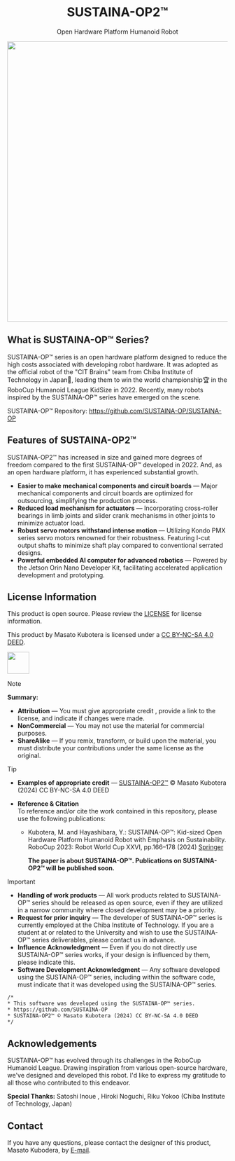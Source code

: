 <h1 align="center">
  SUSTAINA-OP2&trade;
</h1>
  <p align="center">
    Open Hardware Platform Humanoid Robot
  </P>
  <p align="center">
    <image src="https://github.com/SUSTAINA-OP/SUSTAINA-OP/assets/53966390/d4281e44-ae00-4842-8a76-7101460c85e7" width="640px" align="center"><br>
  </P>
      
## What is SUSTAINA-OP&trade; Series?
SUSTAINA-OP&trade; series is an open hardware platform designed to reduce the high costs associated with developing robot hardware. 
It was adopted as the official robot of the "CIT Brains" team from Chiba Institute of Technology in Japan&#x1f38c;, leading them to win the world championship&#x1f3c6; in the RoboCup Humanoid League KidSize in 2022. 
Recently, many robots inspired by the SUSTAINA-OP&trade; series have emerged on the scene.

SUSTAINA-OP&trade; Repository: https://github.com/SUSTAINA-OP/SUSTAINA-OP

## Features of SUSTAINA-OP2&trade;
SUSTAINA-OP2&trade; has increased in size and gained more degrees of freedom compared to the  first SUSTAINA-OP&trade; developed in 2022. And, as an open hardware platform, it has experienced substantial growth.
- **Easier to make mechanical components and circuit boards** — Major mechanical components and circuit boards are optimized for outsourcing, simplifying the production process.
- **Reduced load mechanism for actuators** — Incorporating cross-roller bearings in limb joints and slider crank mechanisms in other joints to minimize actuator load.
- **Robust servo motors withstand intense motion** — Utilizing Kondo PMX series servo motors renowned for their robustness. Featuring I-cut output shafts to minimize shaft play compared to conventional serrated designs.
- **Powerful embedded AI computer for advanced robotics** — Powered by the Jetson Orin Nano Developer Kit, facilitating accelerated application development and prototyping.

## License Information
This product is open source. Please review the [LICENSE](/LICENSE) for license information.<br>

This product by Masato Kubotera is licensed under a [CC BY-NC-SA 4.0 DEED](http://creativecommons.org/licenses/by-nc-sa/4.0/).

<image src="https://mirrors.creativecommons.org/presskit/buttons/88x31/png/by-nc-sa.eu.png" height="50px" align="center"><br>

> [!NOTE]
> **Summary:**
> - **Attribution** — You must give appropriate credit , provide a link to the license, and indicate if changes were made.
> - **NonCommercial** — You may not use the material for commercial purposes.
> - **ShareAlike** — If you remix, transform, or build upon the material, you must distribute your contributions under the same license as the original.

> [!TIP]
> - **Examples of appropriate credit** — [SUSTAINA-OP2&trade;](https://github.com/SUSTAINA-OP/SUSTAINA-OP2) &copy; Masato Kubotera (2024) CC BY-NC-SA 4.0 DEED
> >
> - **Reference & Citation**  
>   To reference and/or cite the work contained in this repository, please use the following publications:
>   - Kubotera, M. and Hayashibara, Y.: SUSTAINA-OP&trade;: Kid-sized Open Hardware Platform Humanoid Robot with Emphasis on Sustainability. RoboCup 2023: Robot World Cup XXVI, pp.166–178 (2024) [Springer](https://link.springer.com/chapter/10.1007/978-3-031-55015-7_14)
>
>     **The paper is about SUSTAINA-OP&trade;. Publications on SUSTAINA-OP2&trade; will be published soon.**

> [!IMPORTANT]
> - **Handling of work products** — All work products related to SUSTAINA-OP&trade; series should be released as open source, even if they are utilized in a narrow community where closed development may be a priority.
> - **Request for prior inquiry** —  The developer of SUSTAINA-OP&trade; series is currently employed at the Chiba Institute of Technology. If you are a student at or related to the University and wish to use the SUSTAINA-OP&trade; series deliverables, please contact us in advance.
> - **Influence Acknowledgment** — Even if you do not directly use SUSTAINA-OP&trade; series works, if your design is influenced by them, please indicate this.
> - **Software Development Acknowledgment** — Any software developed using the SUSTAINA-OP&trade; series, including within the software code, must indicate that it was developed using the SUSTAINA-OP&trade; series.
  > ```
  > /*
  > * This software was developed using the SUSTAINA-OP™ series.
  > * https://github.com/SUSTAINA-OP  
  > * SUSTAINA-OP2™ © Masato Kubotera (2024) CC BY-NC-SA 4.0 DEED
  > */
  > ```
## Acknowledgements
SUSTAINA-OP&trade; has evolved through its challenges in the RoboCup Humanoid League. 
Drawing inspiration from various open-source hardware, we've designed and developed this robot. 
I'd like to express my gratitude to all those who contributed to this endeavor.

**Special Thanks:** Satoshi Inoue , Hiroki Noguchi, Riku Yokoo (Chiba Institute of Technology, Japan)

## Contact
If you have any questions, please contact the designer of this product, Masato Kubodera, by [E-mail](masatokubotera06@yahoo.co.jp).
